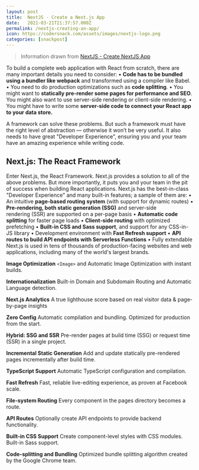 ```yaml
---
layout: post
title:  NextJS - Create a Next.js App
date:   2021-03-21T21:37:57.000Z
permalink: /nextjs-creating-an-app/
icon: https://codersnack.com/assets/images/nextjs-logo.png
categories: [snackpost]
---
```


> Information drawn from 
[NextJS - Create NextJS App](https://nextjs.org/learn/basics/create-nextjs-app)

To build a complete web application with React from scratch, there are many important details you need to consider:
	•	**Code has to be bundled using a bundler like webpack** and transformed using a compiler like Babel.
	•	You need to do production optimizations such as **code splitting**.
	•	You might want to **statically pre-render some pages for performance and SEO**. You might also want to use server-side rendering or client-side rendering.
	•	You might have to write some **server-side code to connect your React app to your data store.**

A framework can solve these problems. But such a framework must have the right level of abstraction — otherwise it won’t be very useful. It also needs to have great "Developer Experience", ensuring you and your team have an amazing experience while writing code.

## Next.js: The React Framework
Enter Next.js, the React Framework. Next.js provides a solution to all of the above problems. But more importantly, it puts you and your team in the pit of success when building React applications.
Next.js has the best-in-class "Developer Experience" and many built-in features; a sample of them are:
	•	An intuitive **page-based routing system** (with support for dynamic routes)
	•	**Pre-rendering, both static generation (SSG)** and server-side rendering (SSR) are supported on a per-page basis
	•	**Automatic code splitting** for faster page loads
	•	**Client-side routing** with optimized prefetching
	•	**Built-in CSS and Sass support**, and support for any CSS-in-JS library
	•	Development environment with **Fast Refresh support**
	•	**API routes to build API endpoints with Serverless Functions**
	•	Fully extendable
Next.js is used in tens of thousands of production-facing websites and web applications, including many of the world's largest brands.

**Image Optimization**
```<Image>``` and Automatic Image Optimization with instant builds.

**Internationalization**
Built-in Domain and Subdomain Routing and Automatic Language detection.

**Next.js Analytics**
A true lighthouse score based on real visitor data & page-by-page insights

**Zero Config**
Automatic compilation and bundling. Optimized for production from the start.

**Hybrid: SSG and SSR**
Pre-render pages at build time (SSG) or request time (SSR) in a single project.

**Incremental Static Generation**
Add and update statically pre-rendered pages incrementally after build time.

**TypeScript Support**
Automatic TypeScript configuration and compilation.

**Fast Refresh**
Fast, reliable live-editing experience, as proven at Facebook scale.

**File-system Routing**
Every component in the pages directory becomes a route.

**API Routes**
Optionally create API endpoints to provide backend functionality.

**Built-in CSS Support**
Create component-level styles with CSS modules. Built-in Sass support.

**Code-splitting and Bundling**
Optimized bundle splitting algorithm created by the Google Chrome team.
